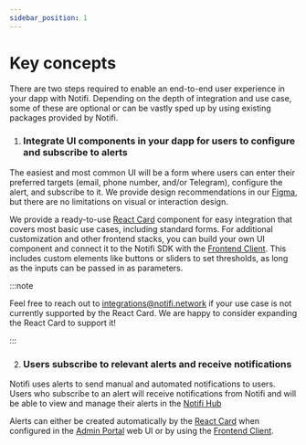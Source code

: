 ```yaml
---
sidebar_position: 1
---
```


# Key concepts

There are two steps required to enable an end-to-end user experience in your dapp with Notifi.
Depending on the depth of integration and use case, some of these are optional or can be vastly sped up by using existing packages provided by Notifi.

1. ### Integrate UI components in your dapp for users to configure and subscribe to alerts

  The easiest and most common UI will be a form where users can enter their preferred targets (email, phone number, and/or Telegram), configure the alert, and subscribe to it.
  We provide design recommendations in our [Figma](https://www.figma.com/file/ieF0Ynuc3WI608RCt7wKSf/Notifi-Template?node-id=0%3A1&t=v8zeo6UovJAOb9vR-0), but there are no limitations on visual or interaction design.

  We provide a ready-to-use [React Card](../alert-subscribe/react-card) component for easy integration that covers most basic use cases, including standard forms.
  For additional customization and other frontend stacks, you can build your own UI component and connect it to the Notifi SDK with the [Frontend Client](../alert-subscribe/frontend-client). This includes custom elements like buttons or sliders to set thresholds, as long as the inputs can be passed in as parameters.

:::note

Feel free to reach out to integrations@notifi.network if your use case is not currently supported by the React Card. We are happy to consider expanding the React Card to support it!

:::


2. ### Users subscribe to relevant alerts and receive notifications

  Notifi uses alerts to send manual and automated notifications to users. Users who subscribe to an alert will receive notifications from Notifi and will be able to view and manage their alerts in the [Notifi Hub](../for-users/index.md)

  Alerts can either be created automatically by the [React Card](../alert-subscribe/react-card) when configured in the [Admin Portal](../alert-trigger/admin-panel) web UI or by using the [Frontend Client](../alert-subscribe/frontend-client).

